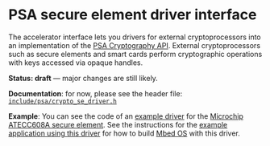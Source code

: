 # PSA secure element driver interface

The accelerator interface lets you drivers for external cryptoprocessors into an implementation of the [PSA Cryptography API](../#application-programming-interface). External cryptoprocessors such as secure elements and smart cards perform cryptographic operations with keys accessed via opaque handles.

**Status: draft** — major changes are still likely.

**Documentation**: for now, please see the header file:
[`include/psa/crypto_se_driver.h`](https://github.com/ARMmbed/mbed-crypto/blob/development/include/psa/crypto_se_driver.h)

**Example**: You can see the code of an [example driver](https://github.com/ARMmbed/mbed-os-atecc608a) for the [Microchip ATECC608A secure element](https://www.microchip.com/wwwproducts/en/ATECC608A).
See the instructions for the [example application using this driver](https://github.com/ARMmbed/mbed-os-example-atecc608a) for how to build [Mbed OS](https://github.com/ARMmbed/mbed-os) with this driver.
